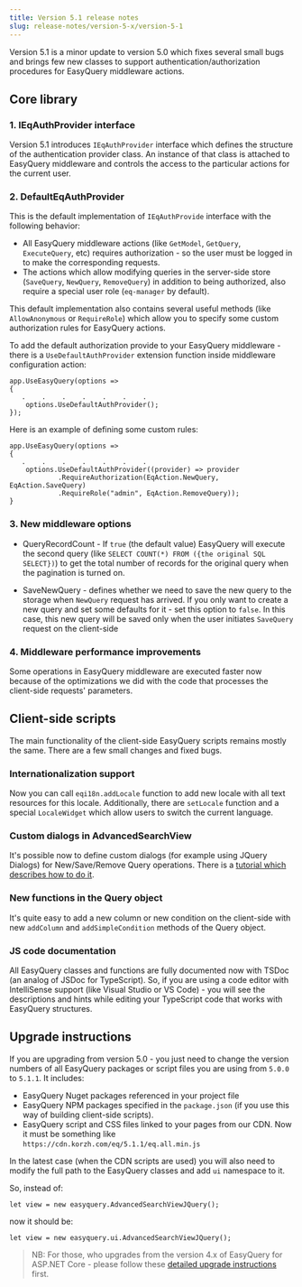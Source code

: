 ```yaml
---
title: Version 5.1 release notes
slug: release-notes/version-5-x/version-5-1
---
```



Version 5.1 is a minor update to version 5.0 which fixes several small bugs and brings few new classes to support authentication/authorization procedures for EasyQuery middleware actions.

## Core library

### 1. IEqAuthProvider interface

Version 5.1 introduces `IEqAuthProvider` interface which defines the structure of the authentication provider class. An instance of that class is attached to EasyQuery middleware and controls the access to the particular actions for the current user.


### 2. DefaultEqAuthProvider

This is the default implementation of `IEqAuthProvide` interface with the following behavior:
 
  - All EasyQuery middleware actions (like `GetModel`, `GetQuery`, `ExecuteQuery`, etc) requires authorization - so the user must be logged in to make the corresponding requests.
  - The actions which allow modifying queries in the server-side store (`SaveQuery`, `NewQuery`, `RemoveQuery`) in addition to being authorized, also require a special user role (`eq-manager` by default).

This default implementation also contains several useful methods (like `AllowAnonymous` or `RequireRole`) which allow you to specify some custom authorization rules for EasyQuery actions.

To add the default authorization provide to your EasyQuery middleware - there is a `UseDefaultAuthProvider` extension function inside middleware configuration action:

```
app.UseEasyQuery(options =>
{
   .    .    .    .    .    .    .
	options.UseDefaultAuthProvider();
});
```

Here is an example of defining some custom rules: 

```
app.UseEasyQuery(options =>
{
   .    .    .    .    .    .    .
	options.UseDefaultAuthProvider((provider) => provider
			.RequireAuthorization(EqAction.NewQuery, EqAction.SaveQuery)   
			.RequireRole("admin", EqAction.RemoveQuery));
}
```

### 3. New middleware options 

 - QueryRecordCount - If `true` (the default value) EasyQuery will execute the second query (like `SELECT COUNT(*) FROM ({the original SQL SELECT})`) to get the total number of records for the original query when the pagination is turned on.
  
 - SaveNewQuery - defines whether we need to save the new query to the storage when `NewQuery` request has arrived. If you only want to create a new query and set some defaults for it - set this option to `false`. In this case, this new query will be saved only when the user initiates `SaveQuery` request on the client-side


### 4. Middleware performance improvements

Some operations in EasyQuery middleware are executed faster now because of the optimizations we did with the code that processes the client-side requests' parameters.

## Client-side scripts

The main functionality of the client-side EasyQuery scripts remains mostly the same. There are a few small changes and fixed bugs.

### Internationalization support

Now you can call `eqi18n.addLocale` function to add new locale with all text resources for this locale. Additionally, there are `setLocale` function and a special `LocaleWidget` which allow users to switch the current language.

### Custom dialogs in AdvancedSearchView

It's possible now to define custom dialogs (for example using JQuery Dialogs) for New/Save/Remove Query operations. There is a [tutorial which describes how to do it](//$aid/eqdn-b92d75upbfl1).

### New functions in the Query object

It's quite easy to add a new column or new condition on the client-side with new `addColumn` and `addSimpleCondition` methods of the Query object. 

### JS code documentation

All EasyQuery classes and functions are fully documented now with TSDoc (an analog of JSDoc for TypeScript). 
So, if you are using a code editor with IntelliSense support (like Visual Studio or VS Code) - you will see the descriptions and hints while editing your TypeScript code that works with EasyQuery structures.  


## Upgrade instructions

If you are upgrading from version 5.0 - you just need to change the version numbers of all EasyQuery packages or script files you are using from `5.0.0` to `5.1.1`. It includes:
 
 -  EasyQuery Nuget packages referenced in your project file
 -  EasyQuery NPM packages specified in the `package.json` (if you use this way of building client-side scripts). 
 -  EasyQuery script and CSS files linked to your pages from our CDN. Now it must be something like `https://cdn.korzh.com/eq/5.1.1/eq.all.min.js`

In the latest case (when the CDN scripts are used) you will also need to modify the full path to the EasyQuery classes and add `ui` namespace to it.

So, instead of:

```
let view = new easyquery.AdvancedSearchViewJQuery();
```

now it should be:
```
let view = new easyquery.ui.AdvancedSearchViewJQuery();
```

> NB: For those, who upgrades from the version  4.x of EasyQuery for ASP.NET Core - please follow these [detailed upgrade instructions](//$aid/eqdn-392015dbujj7) first.